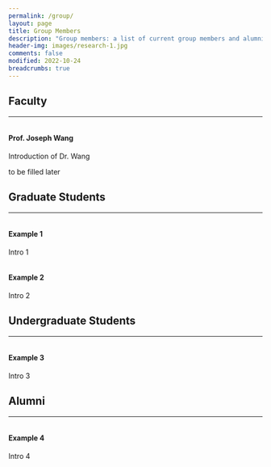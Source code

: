 ```yaml
---
permalink: /group/
layout: page
title: Group Members
description: "Group members: a list of current group members and alumni."
header-img: images/research-1.jpg
comments: false
modified: 2022-10-24
breadcrumbs: true
---
```


## Faculty
-----

<figure class="third">
    <img src="{{ site.url }}/images/avatar.jpg" alt="">
</figure>

#### Prof. Joseph Wang
Introduction of Dr. Wang


to be filled later


## Graduate Students
-----

<figure class="third">
    <img src="{{ site.url }}/images/avatar.jpg" alt="">
</figure>

#### Example 1
Intro 1

<figure class="third">
    <img src="{{ site.url }}/images/avatar.jpg" alt="">
</figure>

#### Example 2
Intro 2

## Undergraduate Students
-----

<figure class="third">
    <img src="{{ site.url }}/images/avatar.jpg" alt="">
</figure>

#### Example 3
Intro 3

## Alumni
-----

<figure class="third">
    <img src="{{ site.url }}/images/avatar.jpg" alt="">
</figure>

#### Example 4
Intro 4